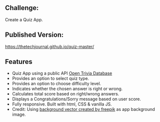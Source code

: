 ## Challenge:
Create a Quiz App.

## Published Version:
https://thetechjournal.github.io/quiz-master/

## Features
* Quiz App using a public API [Open Trivia Database](https://opentdb.com/)
* Provides an option to select quiz type.
* Provides an option to choose difficulty level.
* Indicates whether the chosen answer is right or wrong.
* Calculates total score based on right/wrong answers.
* Displays a Congratulations/Sorry message based on user score.
* Fully responsive. Built with html, CSS & vanilla JS.
* Credit: Using [background vector created by freepik](https://www.freepik.com/vectors/background) as app background image.